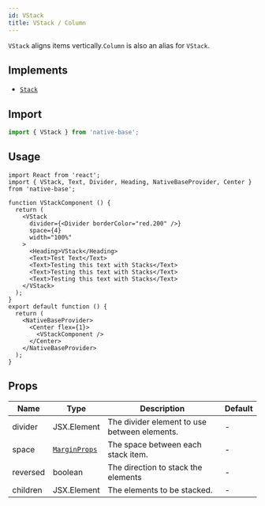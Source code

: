```yaml
---
id: VStack
title: VStack / Column
---
```


`VStack` aligns items vertically.`Column` is also an alias for `VStack`.

## Implements

- [`Stack`](stack.md)

## Import

```jsx
import { VStack } from 'native-base';
```

## Usage

```SnackPlayer name=VStack%20Usage
import React from 'react';
import { VStack, Text, Divider, Heading, NativeBaseProvider, Center } from 'native-base';

function VStackComponent () {
  return (
    <VStack
      divider={<Divider borderColor="red.200" />}
      space={4}
      width="100%"
    >
      <Heading>VStack</Heading>
      <Text>Test Text</Text>
      <Text>Testing this text with Stacks</Text>
      <Text>Testing this text with Stacks</Text>
      <Text>Testing this text with Stacks</Text>
    </VStack>
  );
}
export default function () {
  return (
    <NativeBaseProvider>
      <Center flex={1}>
        <VStackComponent />
      </Center>
    </NativeBaseProvider>
  );
}
```

## Props

| Name     | Type                                                  | Description                                  | Default |
| -------- | ----------------------------------------------------- | -------------------------------------------- | ------- |
| divider  | JSX.Element                                           | The divider element to use between elements. | -       |
| space    | [`MarginProps`](https://styled-system.com/api/#space) | The space between each stack item.           | -       |
| reversed | boolean                                               | The direction to stack the elements          | -       |
| children | JSX.Element                                           | The elements to be stacked.                  | -       |
